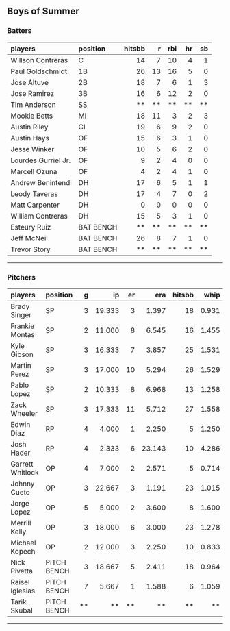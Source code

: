 ## Boys of Summer

### Batters

 
|players             |position  | hitsbb|  r| rbi| hr| sb| 
|:-------------------|:---------|------:|--:|---:|--:|--:| 
|Willson Contreras   |C         |     14|  7|  10|  4|  1| 
|Paul Goldschmidt    |1B        |     26| 13|  16|  5|  0| 
|Jose Altuve         |2B        |     18|  7|   6|  1|  3| 
|Jose Ramirez        |3B        |     16|  6|  12|  2|  0| 
|Tim Anderson        |SS        |     **| **|  **| **| **| 
|Mookie Betts        |MI        |     18| 11|   3|  2|  3| 
|Austin Riley        |CI        |     19|  6|   9|  2|  0| 
|Austin Hays         |OF        |     15|  6|   3|  1|  0| 
|Jesse Winker        |OF        |     10|  5|   6|  2|  0| 
|Lourdes Gurriel Jr. |OF        |      9|  2|   4|  0|  0| 
|Marcell Ozuna       |OF        |      4|  2|   4|  1|  0| 
|Andrew Benintendi   |DH        |     17|  6|   5|  1|  1| 
|Leody Taveras       |DH        |     17|  4|   7|  0|  2| 
|Matt Carpenter      |DH        |      0|  0|   0|  0|  0| 
|William Contreras   |DH        |     15|  5|   3|  1|  0| 
|Esteury Ruiz        |BAT BENCH |     **| **|  **| **| **| 
|Jeff McNeil         |BAT BENCH |     26|  8|   7|  1|  0| 
|Trevor Story        |BAT BENCH |     **| **|  **| **| **| 


* * *

### Pitchers

 
|players          |position    |  g|     ip| er|    era| hitsbb|  whip| so|  w| sv| 
|:----------------|:-----------|--:|------:|--:|------:|------:|-----:|--:|--:|--:| 
|Brady Singer     |SP          |  3| 19.333|  3|  1.397|     18| 0.931| 20|  2|  0| 
|Frankie Montas   |SP          |  2| 11.000|  8|  6.545|     16| 1.455|  6|  0|  0| 
|Kyle Gibson      |SP          |  3| 16.333|  7|  3.857|     25| 1.531| 17|  1|  0| 
|Martin Perez     |SP          |  3| 17.000| 10|  5.294|     26| 1.529| 16|  0|  0| 
|Pablo Lopez      |SP          |  2| 10.333|  8|  6.968|     13| 1.258|  6|  0|  0| 
|Zack Wheeler     |SP          |  3| 17.333| 11|  5.712|     27| 1.558| 19|  1|  0| 
|Edwin Diaz       |RP          |  4|  4.000|  1|  2.250|      5| 1.250|  6|  0|  2| 
|Josh Hader       |RP          |  4|  2.333|  6| 23.143|     10| 4.286|  3|  0|  0| 
|Garrett Whitlock |OP          |  4|  7.000|  2|  2.571|      5| 0.714|  8|  1|  2| 
|Johnny Cueto     |OP          |  3| 22.667|  3|  1.191|     23| 1.015|  9|  2|  0| 
|Jorge Lopez      |OP          |  5|  5.000|  2|  3.600|      8| 1.600|  3|  0|  2| 
|Merrill Kelly    |OP          |  3| 18.000|  6|  3.000|     23| 1.278| 19|  0|  0| 
|Michael Kopech   |OP          |  2| 12.000|  3|  2.250|     10| 0.833| 13|  0|  0| 
|Nick Pivetta     |PITCH BENCH |  3| 18.667|  5|  2.411|     18| 0.964| 20|  1|  0| 
|Raisel Iglesias  |PITCH BENCH |  7|  5.667|  1|  1.588|      6| 1.059|  5|  0|  1| 
|Tarik Skubal     |PITCH BENCH | **|     **| **|     **|     **|    **| **| **| **| 


* * *


